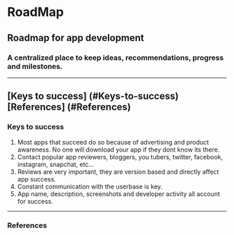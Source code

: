 # RoadMap
Roadmap for app development  
---  
### A centralized place to keep ideas, recommendations, progress and milestones.  
---   
[Keys to success] (#Keys-to-success)
[References] (#References)
---  
### Keys to success
1.  Most apps that succeed do so because of advertising and product awareness. No one will download your app if they dont know its there.
2.  Contact popular app reviewers, bloggers, you tubers, twitter, facebook, instagram, snapchat, etc...  
3.  Reviews are very important, they are version based and directly affect app success.  
4.  Constant communication with the userbase is key.  
5.  App name, description, screenshots and developer activity all account for success.  
---  
### References
